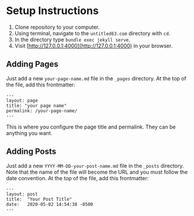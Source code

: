 # Setup Instructions

1. Clone repository to your computer.
2. Using terminal, navigate to the `untitled63.com` directory with `cd`.
3. In the directory type `bundle exec jekyll serve`.
4. Visit [http://127.0.0.1:4000](http://127.0.0.1:4000) in your browser.

## Adding Pages

Just add a new `your-page-name.md` file in the `_pages` directory. At the top of the file, add this frontmatter:

```
---
layout: page
title: "your page name"
permalink: /your-page-name/
---
```

This is where you configure the page title and permalink. They can be anything you want.

## Adding Posts

Just add a new `YYYY-MM-DD-your-post-name.md` file in the `_posts` directory. Note that the name of the file will become the URL and you must follow the date convention. At the top of the file, add this frontmatter:

```
---
layout: post
title:  "Your Post Title"
date:   2020-05-02 14:54:38 -0500
---
```